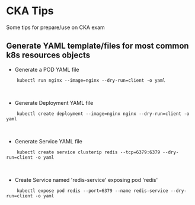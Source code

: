 # CKA Tips
Some tips for prepare/use on CKA exam

## Generate YAML template/files for most common k8s resources objects 

* Generate a POD YAML file
```
    kubectl run nginx --image=nginx --dry-run=client -o yaml
```
<br>

* Generate Deployment YAML file
```
    kubectl create deployment --image=nginx nginx --dry-run=client -o yaml
```
<br>

* Generate Service YAML file
```
    kubectl create service clusterip redis --tcp=6379:6379 --dry-run=client -o yaml
```
<br>

* Create Service named 'redis-service' exposing pod 'redis'
```
    kubectl expose pod redis --port=6379 --name redis-service --dry-run=client -o yaml
```
 